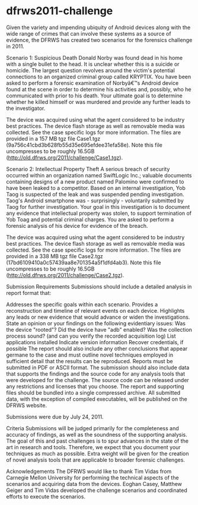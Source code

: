 # dfrws2011-challenge
Given the variety and impending ubiquity of Android devices along with the wide range of crimes that can involve these systems as a source of evidence, the DFRWS has created two scenarios for the forensics challenge in 2011.

Scenario 1: Suspicious Death
Donald Norby was found dead in his home with a single bullet to the head. It is unclear whether this is a suicide or homicide. The largest question revolves around the victim's potential connections to an organized criminal group called KRYPTIX. You have been asked to perform a forensic examination of Norbyâ€™s Android device found at the scene in order to determine his activities and, possibly, who he communicated with prior to his death. Your ultimate goal is to determine whether he killed himself or was murdered and provide any further leads to the investigator.

The device was acquired using what the agent considered to be industry best practices. The device flash storage as well as removable media was collected. See the case specific logs for more information. The files are provided in a 157 MB tgz file Case1.tgz (9a756c41cbd3b628fb55d35e695efdee31efa58e). Note this file uncompresses to be roughly 16.5GB (http://old.dfrws.org/2011/challenge/Case1.tgz).

Scenario 2: Intellectual Property Theft
A serious breach of security occurred within an organization named SwiftLogic Inc.; valuable documents containing designs of a new product named Palomino were confirmed to have been leaked to a competitor. Based on an internal investigation, Yob Taog is suspected of the leak and was suspended pending investigation. Taog's Android smartphone was - surprisingly - voluntarily submitted by Taog for further investigation. Your goal in this investigation is to document any evidence that intellectual property was stolen, to support termination of Yob Toag and potential criminal charges. You are asked to perform a forensic analysis of his device for evidence of the breach.

The device was acquired using what the agent considered to be industry best practices. The device flash storage as well as removable media was collected. See the case specific logs for more information. The files are provided in a 338 MB tgz file Case2.tgz (17bd6109410a0c57439aa8e701354a5f1dfd4ab3). Note this file uncompresses to be roughly 16.5GB (http://old.dfrws.org/2011/challenge/Case2.tgz).

Submission Requirements
Submissions should include a detailed analysis in report format that:

Addresses the specific goals within each scenario.
Provides a reconstruction and timeline of relevant events on each device.
Highlights any leads or new evidence that would advance or widen the investigations.
State an opinion or your findings on the following evidentiary issues:
Was the device "rooted"?
Did the device have "adb" enabled?
Was the collection process sound? (and can you verify the recorded acquisition log)
List applications installed
Indicate version information
Recover credentials, if possible
The report should also include any other conclusions that appear germane to the case and must outline novel techniques employed in sufficient detail that the results can be reproduced. Reports must be submitted in PDF or ASCII format. The submission should also include data that supports the findings and the source code for any analysis tools that were developed for the challenge. The source code can be released under any restrictions and licenses that you choose. The report and supporting files should be bundled into a single compressed archive. All submitted data, with the exception of compiled executables, will be published on the DFRWS website.

Submissions were due by July 24, 2011.

Criteria
Submissions will be judged primarily for the completeness and accuracy of findings, as well as the soundness of the supporting analysis. The goal of this and past challenges is to spur advances in the state of the art in research and tools. Therefore, we expect that you document your techniques as much as possible. Extra weight will be given for the creation of novel analysis tools that are applicable to broader forensic challenges.

Acknowledgements
The DFRWS would like to thank Tim Vidas from Carnegie Mellon University for performing the technical aspects of the scenarios and acquiring data from the devices. Eoghan Casey, Matthew Geiger and Tim Vidas developed the challenge scenarios and coordinated efforts to execute the scenarios.
